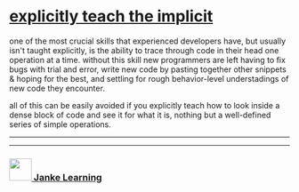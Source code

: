 # [explicitly teach the implicit](./index.html)

one of the most crucial skills that experienced developers have, but usually isn't taught explicitly, is the ability to trace through code in their head one operation at a time.  without this skill new programmers are left having to fix bugs with trial and error, write new code by pasting together other snippets & hoping for the best, and settling for rough behavior-level understadings of new code they encounter.

all of this can be easily avoided if you explicitly teach how to look inside a dense block of code and see it for what it is, nothing but a well-defined series of simple operations.



___
___
### <a href="http://janke-learning.org" target="_blank"><img src="https://user-images.githubusercontent.com/18554853/50098409-22575780-021c-11e9-99e1-962787adaded.png" width="40" height="40"></img> Janke Learning</a>

